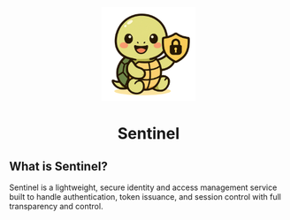 <p align="center">
  <a href="https://github.com/zalaya/sentinel"><img src="./assets/logo.png" alt="Logo" height=170></a>
</p>

<h1 align="center">Sentinel</h1>

## What is Sentinel?

Sentinel is a lightweight, secure identity and access management service built to handle authentication, token issuance, and session control with full transparency and control.